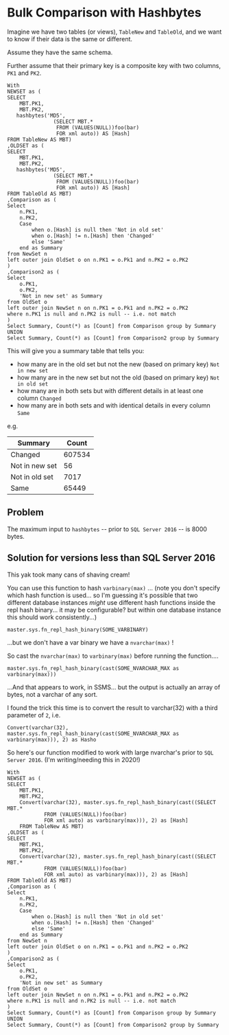 ﻿# Bulk Comparison with Hashbytes

Imagine we have two tables (or views), `TableNew` and `TableOld`, and we want to know if their data is the same or different.

Assume they have the same schema.

Further assume that their primary key is a composite key with two columns, `PK1` and `PK2`.

	With
	NEWSET as (
	SELECT
		MBT.PK1,
		MBT.PK2,
	   hashbytes('MD5',
				   (SELECT MBT.*
					FROM (VALUES(NULL))foo(bar)
					FOR xml auto)) AS [Hash]
	FROM TableNew AS MBT)
	,OLDSET as (
	SELECT
		MBT.PK1,
		MBT.PK2,
	   hashbytes('MD5',
				   (SELECT MBT.*
					FROM (VALUES(NULL))foo(bar)
					FOR xml auto)) AS [Hash]
	FROM TableOld AS MBT)
	,Comparison as (
	Select
		n.PK1,
		n.PK2,
		Case
			when o.[Hash] is null then 'Not in old set'
			when o.[Hash] != n.[Hash] then 'Changed'
			else 'Same'
		end as Summary
	from NewSet n
	left outer join OldSet o on n.PK1 = o.Pk1 and n.PK2 = o.PK2
	)
	,Comparison2 as (
	Select
		o.PK1,
		o.PK2,
		'Not in new set' as Summary
	from OldSet o
	left outer join NewSet n on n.PK1 = o.Pk1 and n.PK2 = o.PK2
	where n.PK1 is null and n.PK2 is null -- i.e. not match
	)
	Select Summary, Count(*) as [Count] from Comparison group by Summary
	UNION
	Select Summary, Count(*) as [Count] from Comparison2 group by Summary

This will give you a summary table that tells you:

* how many are in the old set but not the new (based on primary key) `Not in new set`
* how many are in the new set but not the old (based on primary key) `Not in old set`
* how many are in both sets but with different details in at least one column `Changed`
* how many are in both sets and with identical details in every column `Same`

e.g.

|Summary|Count|
|-------|-----|
|Changed|607534|
|Not in new set|56|
|Not in old set|7017|
|Same|65449|

## Problem

The maximum input to `hashbytes` -- prior to `SQL Server 2016` -- is 8000 bytes.

## Solution for versions less than SQL Server 2016

This yak took many cans of shaving cream!

You can use this function to hash `varbinary(max)` ... (note you don't specify which hash function is used... so I'm guessing it's possible that two different database instances *might* use different hash functions inside the repl hash binary... it may be configurable? but within one database instance this should work consistently...)

	master.sys.fn_repl_hash_binary(SOME_VARBINARY)

...but we don't have a var binary we have a `nvarchar(max)` !

So cast the `nvarchar(max)` to `varbinary(max)` before running the function....

	master.sys.fn_repl_hash_binary(cast(SOME_NVARCHAR_MAX as varbinary(max)))

...And that appears to work, in SSMS... but the output is actually an array of bytes, not a varchar of any sort.

I found the trick this time is to convert the result to varchar(32) with a third parameter of `2`, i.e.

	Convert(varchar(32), master.sys.fn_repl_hash_binary(cast(SOME_NVARCHAR_MAX as varbinary(max))), 2) as Hasho

So here's our function modified to work with large nvarchar's prior to `SQL Server 2016`. (I'm writing/needing this in 2020!)

	With
	NEWSET as (
	SELECT
		MBT.PK1,
		MBT.PK2,
		Convert(varchar(32), master.sys.fn_repl_hash_binary(cast((SELECT MBT.*
				FROM (VALUES(NULL))foo(bar)
				FOR xml auto) as varbinary(max))), 2) as [Hash]
		FROM TableNew AS MBT)
	,OLDSET as (
	SELECT
		MBT.PK1,
		MBT.PK2,
		Convert(varchar(32), master.sys.fn_repl_hash_binary(cast((SELECT MBT.*
				FROM (VALUES(NULL))foo(bar)
				FOR xml auto) as varbinary(max))), 2) as [Hash]
	FROM TableOld AS MBT)
	,Comparison as (
	Select
		n.PK1,
		n.PK2,
		Case
			when o.[Hash] is null then 'Not in old set'
			when o.[Hash] != n.[Hash] then 'Changed'
			else 'Same'
		end as Summary
	from NewSet n
	left outer join OldSet o on n.PK1 = o.Pk1 and n.PK2 = o.PK2
	)
	,Comparison2 as (
	Select
		o.PK1,
		o.PK2,
		'Not in new set' as Summary
	from OldSet o
	left outer join NewSet n on n.PK1 = o.Pk1 and n.PK2 = o.PK2
	where n.PK1 is null and n.PK2 is null -- i.e. not match
	)
	Select Summary, Count(*) as [Count] from Comparison group by Summary
	UNION
	Select Summary, Count(*) as [Count] from Comparison2 group by Summary